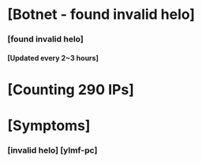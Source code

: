 # [Botnet - found invalid helo]
### [found invalid helo]
#### [Updated every 2~3 hours]

# [Counting 290 IPs]

# [Symptoms] 
###   [invalid helo] [ylmf-pc]
